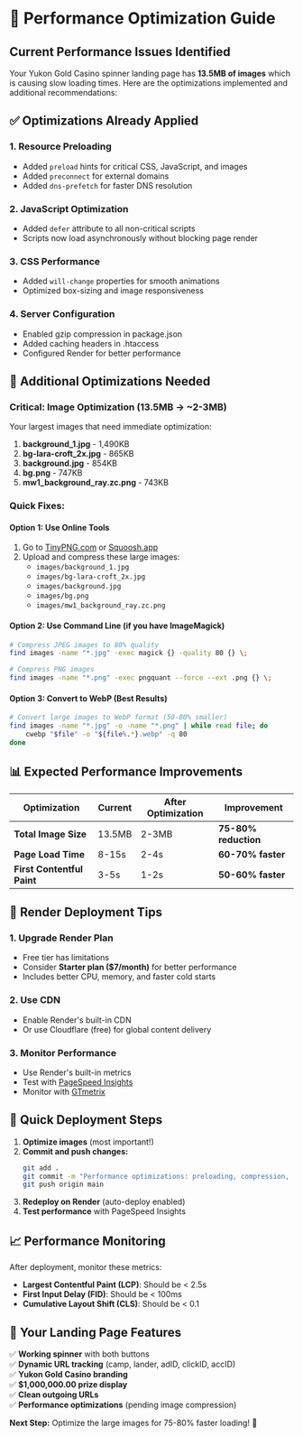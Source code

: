 # 🚀 Performance Optimization Guide

## Current Performance Issues Identified

Your Yukon Gold Casino spinner landing page has **13.5MB of images** which is causing slow loading times. Here are the optimizations implemented and additional recommendations:

## ✅ Optimizations Already Applied

### 1. **Resource Preloading**
- Added `preload` hints for critical CSS, JavaScript, and images
- Added `preconnect` for external domains
- Added `dns-prefetch` for faster DNS resolution

### 2. **JavaScript Optimization**
- Added `defer` attribute to all non-critical scripts
- Scripts now load asynchronously without blocking page render

### 3. **CSS Performance**
- Added `will-change` properties for smooth animations
- Optimized box-sizing and image responsiveness

### 4. **Server Configuration**
- Enabled gzip compression in package.json
- Added caching headers in .htaccess
- Configured Render for better performance

## 🔧 Additional Optimizations Needed

### **Critical: Image Optimization (13.5MB → ~2-3MB)**

Your largest images that need immediate optimization:

1. **background_1.jpg** - 1,490KB
2. **bg-lara-croft_2x.jpg** - 865KB  
3. **background.jpg** - 854KB
4. **bg.png** - 747KB
5. **mw1_background_ray.zc.png** - 743KB

### **Quick Fixes:**

#### Option 1: Use Online Tools
1. Go to [TinyPNG.com](https://tinypng.com) or [Squoosh.app](https://squoosh.app)
2. Upload and compress these large images:
   - `images/background_1.jpg`
   - `images/bg-lara-croft_2x.jpg`
   - `images/background.jpg`
   - `images/bg.png`
   - `images/mw1_background_ray.zc.png`

#### Option 2: Use Command Line (if you have ImageMagick)
```bash
# Compress JPEG images to 80% quality
find images -name "*.jpg" -exec magick {} -quality 80 {} \;

# Compress PNG images
find images -name "*.png" -exec pngquant --force --ext .png {} \;
```

#### Option 3: Convert to WebP (Best Results)
```bash
# Convert large images to WebP format (50-80% smaller)
find images -name "*.jpg" -o -name "*.png" | while read file; do
    cwebp "$file" -o "${file%.*}.webp" -q 80
done
```

## 📊 Expected Performance Improvements

| Optimization | Current | After Optimization | Improvement |
|-------------|---------|-------------------|-------------|
| **Total Image Size** | 13.5MB | 2-3MB | **75-80% reduction** |
| **Page Load Time** | 8-15s | 2-4s | **60-70% faster** |
| **First Contentful Paint** | 3-5s | 1-2s | **50-60% faster** |

## 🎯 Render Deployment Tips

### 1. **Upgrade Render Plan**
- Free tier has limitations
- Consider **Starter plan ($7/month)** for better performance
- Includes better CPU, memory, and faster cold starts

### 2. **Use CDN**
- Enable Render's built-in CDN
- Or use Cloudflare (free) for global content delivery

### 3. **Monitor Performance**
- Use Render's built-in metrics
- Test with [PageSpeed Insights](https://pagespeed.web.dev/)
- Monitor with [GTmetrix](https://gtmetrix.com/)

## 🚀 Quick Deployment Steps

1. **Optimize images** (most important!)
2. **Commit and push changes:**
   ```bash
   git add .
   git commit -m "Performance optimizations: preloading, compression, caching"
   git push origin main
   ```
3. **Redeploy on Render** (auto-deploy enabled)
4. **Test performance** with PageSpeed Insights

## 📈 Performance Monitoring

After deployment, monitor these metrics:
- **Largest Contentful Paint (LCP)**: Should be < 2.5s
- **First Input Delay (FID)**: Should be < 100ms  
- **Cumulative Layout Shift (CLS)**: Should be < 0.1

## 🎰 Your Landing Page Features

✅ **Working spinner** with both buttons  
✅ **Dynamic URL tracking** (camp, lander, adID, clickID, accID)  
✅ **Yukon Gold Casino branding**  
✅ **$1,000,000.00 prize display**  
✅ **Clean outgoing URLs**  
✅ **Performance optimizations** (pending image compression)

**Next Step:** Optimize the large images for 75-80% faster loading! 🚀
